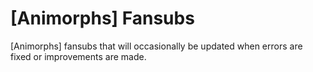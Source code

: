 # [Animorphs] Fansubs

[Animorphs] fansubs that will occasionally be updated when errors are fixed or improvements are made.
